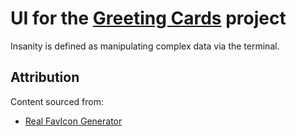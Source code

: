 # UI for the [Greeting Cards](https://github.com/brystmar/greeting-cards) project

Insanity is defined as manipulating complex data via the terminal.

## Attribution
Content sourced from:
* [Real FavIcon Generator](https://realfavicongenerator.net/)
